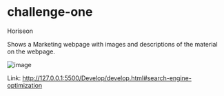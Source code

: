 # challenge-one

Horiseon

Shows a Marketing webpage with images and descriptions of the material on the webpage.

![image](https://user-images.githubusercontent.com/90011881/138620802-d5e6605b-31ee-4d17-b25f-073745df3001.png)

Link: http://127.0.0.1:5500/Develop/develop.html#search-engine-optimization 

